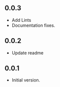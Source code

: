 ## 0.0.3

- Add Lints
- Documentation fixes.

## 0.0.2

- Update readme

## 0.0.1

- Initial version.
